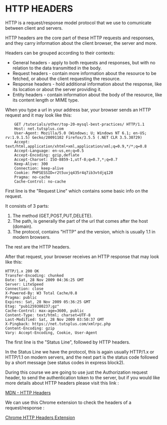 # HTTP HEADERS

HTTP is a request/response model protocol that we use to comunicate between client and servers.

HTTP headers are the core part of these HTTP requests and responses, and they carry information about the 
client browser, the server and more.

Headers can be grouped according to their contexts:

- General headers - apply to both requests and responses, but with no relation to the data transmitted in the body.
- Request headers - contain more information about the resource to be fetched, or about the client requesting the resource.
- Response headers - hold additional information about the response, like its location or about the server providing it.
- Entity headers - contain information about the body of the resource, like its content length or MIME type.

When you type a url in your address bar, your browser sends an HTTP request and it may look like this:

        GET /tutorials/other/top-20-mysql-best-practices/ HTTP/1.1
        Host: net.tutsplus.com
        User-Agent: Mozilla/5.0 (Windows; U; Windows NT 6.1; en-US; rv:1.9.1.5) Gecko/20091102 Firefox/3.5.5 (.NET CLR 3.5.30729)
        Accept: text/html,application/xhtml+xml,application/xml;q=0.9,*/*;q=0.8
        Accept-Language: en-us,en;q=0.5
        Accept-Encoding: gzip,deflate
        Accept-Charset: ISO-8859-1,utf-8;q=0.7,*;q=0.7
        Keep-Alive: 300
        Connection: keep-alive
        Cookie: PHPSESSID=r2t5uvjq435r4q7ib3vtdjq120
        Pragma: no-cache
        Cache-Control: no-cache

First line is the "Request Line" which contains some basic info on the request.

It consists of 3 parts:

1. The method (GET,POST,PUT,DELETE).
2. The path, is generally the part of the url that comes after the host (domain).
3. The protocol, contains "HTTP" and the version, which is usually 1.1 in modern browsers.

The rest are the HTTP headers.

After that request, your browser receives an HTTP response that may look like this:

    HTTP/1.x 200 OK
    Transfer-Encoding: chunked
    Date: Sat, 28 Nov 2009 04:36:25 GMT
    Server: LiteSpeed
    Connection: close
    X-Powered-By: W3 Total Cache/0.8
    Pragma: public
    Expires: Sat, 28 Nov 2009 05:36:25 GMT
    Etag: "pub1259380237;gz"
    Cache-Control: max-age=3600, public
    Content-Type: text/html; charset=UTF-8
    Last-Modified: Sat, 28 Nov 2009 03:50:37 GMT
    X-Pingback: https://net.tutsplus.com/xmlrpc.php
    Content-Encoding: gzip
    Vary: Accept-Encoding, Cookie, User-Agent

The first line is the "Status Line", followed by HTTP headers.

In the Status Line we have the protocol, this is again usually HTTP/1.x or HTTP/1.1 on modern servers,
and the next part is the status code followed by a short message (see status codes in express block2).

During this course we are going to use just the Authorization request header, to send the authentication token
to the server, but if you would like more details about HTTP headers please visit this link :

[MDN - HTTP Headers](https://developer.mozilla.org/en-US/docs/Web/HTTP/Headers)

We can use this Chrome extension to check the headers of a request/response : 

[Chrome HTTP Headers Extension](https://Chrome.google.com/webstore/detail/live-http-headers/eaiimeeggnhceafhencnejheejddlcpa?hl=en)